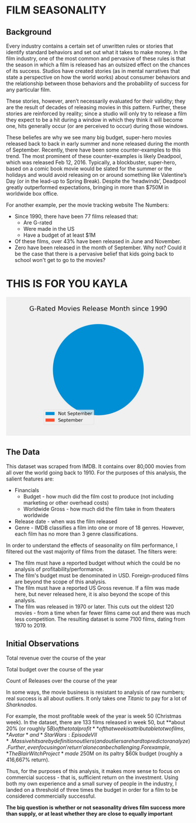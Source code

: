 # FILM SEASONALITY

## Background

Every industry contains a certain set of unwritten rules or stories that identify standard behaviors and set out what it takes to make money. In the film industry, one of the most common and pervasive of these rules is that the season in which a film is released has an outsized effect on the chances of its success. Studios have created stories (as in mental narratives that state a perspective on how the world works) about consumer behaviors and the relationship between those behaviors and the probability of success for any particular film. 

These stories, however, aren’t necessarily evaluated for their validity; they are the result of decades of releasing movies in this pattern. Further, these stories are reinforced by reality; since a studio will only try to release a film they expect to be a hit during a window in which they think it will become one, hits generally occur (or are perceived to occur) during those windows.

These beliefes are why we see many big budget, super-hero movies released back to back in early summer and none released during the month of September. Recently, there have been some counter-examples to this trend. The most prominent of these counter-examples is likely Deadpool, which was released Feb 12, 2016. Typically, a blockbuster, super-hero, based on a comic book movie would be slated for the summer or the holidays and would avoid releasing on or around something like Valentine’s Day (or in the lead-up to Spring Break). Despite the ‘headwinds’, Deadpool greatly outperformed expectations, bringing in more than $750M in worldwide box office.

For another example, per the movie tracking website The Numbers:
- Since 1990, there have been 77 films released that:
    - Are G-rated
    - Were made in the US
    - Have a budget of at least $1M
- Of these films, over 43% have been released in June and November.
- Zero have been released in the month of September. Why not? Could it be the case that there is a pervasive belief that kids going back to school won't get to go to the movies?

# THIS IS FOR YOU KAYLA
![Pie chart of G-rated releases](https://github.com/sizej/Capstone1/blob/master/images/forkayla.jpeg)

## The Data

This dataset was scraped from IMDB. It contains over 80,000 movies from all over the world going back to 1910. For the purposes of this analysis, the salient features are:
- Financials
    - Budget - how much did the film cost to produce (not including marketing or other overhead costs)
    - Worldwide Gross - how much did the film take in from theaters worldwide
- Release date - when was the film released
- Genre - IMDB classifies a film into one or more of 18 genres. However, each film has no more than 3 genre classifications.

In order to understand the effects of seasonality on film performance, I filtered out the vast majority of films from the dataset. The filters were:
- The film must have a reported budget without which the could be no analysis of profitability/performance.
- The film's budget must be denominated in USD. Foreign-produced films are beyond the scope of this analysis.
- The film must have a reported US Gross revenue. If a film was made here, but never released here, it is also beyond the scope of this analysis.
- The film was released in 1970 or later. This cuts out the oldest 120 movies - from a time when far fewer films came out and there was much less competition.
The resulting dataset is some 7100 films, dating from 1970 to 2019.

## Initial Observations

Total revenue over the course of the year

Total budget over the course of the year

Count of Releases over the course of the year

In some ways, the movie business is resistant to analysis of raw numbers; real success is all about outliers. It only takes one *Titanic* to pay for a lot of *Sharknados*. 

For example, the most profitable week of the year is week 50 (Christmas week). In the dataset, there are 133 films released in week 50, but **about 20% (or roughly $5B) of the total profit** of that week is attributable to two films, *Avatar* and *Star Wars: Episode VII*. Massive hits are by definition outliers (and outliers are hard to predict or analyze). Further, even focusing on 'return' alone can be challenging. For example, *The Blair Witch Project* made ~$250M on its paltry $60k budget (roughly a 416,667% return).

Thus, for the purposes of this analysis, it makes more sense to focus on commercial success - that is, sufficient return on the investment. Using both my own experience and a small survey of people in the industry, I landed on a threshold of three times the budget in order for a film to be considered commercially successful.

**The big question is whether or not seasonality drives film success more than supply, or at least whether they are close to equally important**

## 
